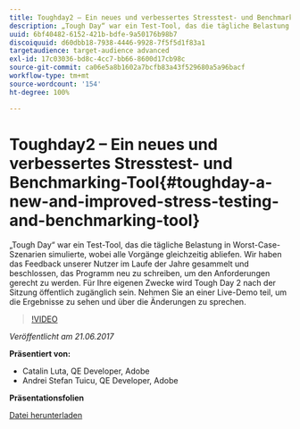 ```yaml
---
title: Toughday2 – Ein neues und verbessertes Stresstest- und Benchmarking-Tool
description: „Tough Day“ war ein Test-Tool, das die tägliche Belastung in Worst-Case-Szenarien simulierte, wobei alle Vorgänge gleichzeitig abliefen. Wir haben das Feedback unserer Nutzer im Laufe der Jahre gesammelt und beschlossen, das Programm neu zu schreiben, um den Anforderungen gerecht zu werden.
uuid: 6bf40482-6152-421b-bdfe-9a50176b98b7
discoiquuid: d60dbb18-7938-4446-9928-7f5f5d1f83a1
targetaudience: target-audience advanced
exl-id: 17c03036-bd8c-4cc7-bb66-8600d17cb98c
source-git-commit: ca06e5a8b1602a7bcfb83a43f529680a5a96bacf
workflow-type: tm+mt
source-wordcount: '154'
ht-degree: 100%

---
```


# Toughday2 – Ein neues und verbessertes Stresstest- und Benchmarking-Tool{#toughday-a-new-and-improved-stress-testing-and-benchmarking-tool}

„Tough Day“ war ein Test-Tool, das die tägliche Belastung in Worst-Case-Szenarien simulierte, wobei alle Vorgänge gleichzeitig abliefen. Wir haben das Feedback unserer Nutzer im Laufe der Jahre gesammelt und beschlossen, das Programm neu zu schreiben, um den Anforderungen gerecht zu werden. Für Ihre eigenen Zwecke wird Tough Day 2 nach der Sitzung öffentlich zugänglich sein. Nehmen Sie an einer Live-Demo teil, um die Ergebnisse zu sehen und über die Änderungen zu sprechen.

>[!VIDEO](https://video.tv.adobe.com/v/18935/?quality=9)

*Veröffentlicht am 21.06.2017*

**Präsentiert von:**

* Catalin Luta, QE Developer, Adobe
* Andrei Stefan Tuicu, QE Developer, Adobe

**Präsentationsfolien**

[Datei herunterladen](assets/aem-gems-toughday2.pdf)
<!--
[Get back to the Overview](https://helpx.adobe.com/experience-manager/kt/eseminars/gems/aem-index.html)
-->
